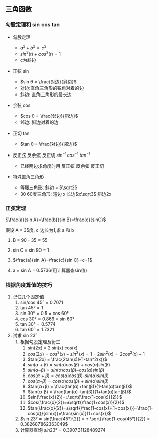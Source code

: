 

## 三角函数

### 勾股定理和 sin cos tan

- 勾股定理
  -  $a^2 + b^2 = c^2$  
  - $sin^2(t) + cos^2(t) = 1$
  - c为斜边
- 正弦 sin
  - $sin θ = \frac{对边}{斜边}$
  - 对边:直角三角形的锐角对着的边
  - 斜边: 直角三角形的最长边
- 余弦 cos
  - $cos θ = \frac{邻边}{斜边}$
  - 邻边: 斜边对着的边
- 正切 tan
  - $tan θ = \frac{对边}{邻边}$

- 反正弦 反余弦 反正切 $sin^{-1} \, cos^{-1} \, tan^{-1}$
  - 已经两边求角度时用 反正弦 反余弦 反正切
- 特殊直角三角形
  - 等腰三角形: 斜边 = $\sqrt2$
  - 30 60度三角形: 短边 x  长边$x\sqrt3$  斜边2x

### 正弦定理

$\frac{a}{sin A}=\frac{b}{sin B}=\frac{c}{sinC}$

假设 A = 35度, c 边长为1,求 a 和 b

1. B = 90 - 35 = 55

2. sin C = sin 90 = 1

3. $\frac{a}{sin A}=\frac{c}{sin C}=c=1$
4. a = sin A = 0.5736(用计算器查sin值)

### 根据角度算值的技巧

1. 记住几个固定值
   1. sin/cos 45° = 0.7071
   2. tan 45° = 1
   3. sin 30° = 0.5 = cos 60°
   4. cos 30° = 0.866 = sin 60°
   5. tan 30° = 0.5774 
   6. tan 60° = 1.7321
2. 试求 sin 23° 
   1. 根据勾股定理及衍生
      1. sin(2x) = 2 sin(x) cos(x)
      2. $cos(2x) = cos^2(x)-sin^2(x)=1-2 sin^2(x)=2cos^2(x)-1$
      3. $tan(2x) = \frac{2tan(x)}{1-tan^2(x)}$
      4. $sin(α + β) = sin(α) cos(β) + cos(α) sin(β)$
      5. $sin(α – β) = sin(α) cos(β) – cos(α) sin(β)$
      6. $cos(α + β) = cos(α) cos(β) – sin(α) sin(β)$
      7. $cos(α – β) = cos(α) cos(β) + sin(α) sin(β)$
      8. $tan(α+β) = \frac{tan(α)+tan(β)}{1-tan(α)tan(β)}$
      9. $tan(α-β) = \frac{tan(α)-tan(β)}{1+tan(α)tan(β)}$
      10. $sin(\frac{x}{2})=±\sqrt{\frac{1-cos(x)}{2}}$
      11. $cos(\frac{x}{2})=±\sqrt{\frac{1+cos(x)}{2}}$
      12. $tan(\frac{x}{2})=±\sqrt{\frac{1-cos(x)}{1+cos(x)}}=\frac{1-cos(x)}{sin(x)}=\frac{sin(x)}{1+cos(x)}$
   2. $sin 23° ≈ sin(\frac{45°}{2}) = ± \sqrt{\frac{1-cos(45°)}{2}} = 0.382687862363049$
   3. 计算器查询 $sin 23° = 0.390731128489274$

